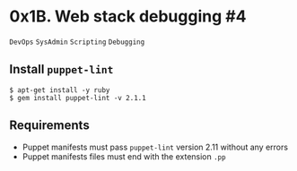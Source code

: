 # 0x1B. Web stack debugging #4
`DevOps` `SysAdmin` `Scripting` `Debugging`

## Install `puppet-lint`
```
$ apt-get install -y ruby
$ gem install puppet-lint -v 2.1.1
```

## Requirements
* Puppet manifests must pass `puppet-lint` version 2.11 without any errors
* Puppet manifests files must end with the extension `.pp`
